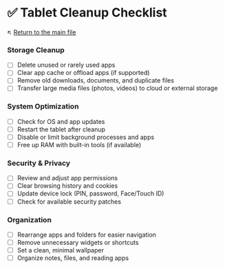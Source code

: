 # ✅ Tablet Cleanup Checklist

↖️ [Return to the main file](../README.md)

### Storage Cleanup

- [ ] Delete unused or rarely used apps
- [ ] Clear app cache or offload apps (if supported)
- [ ] Remove old downloads, documents, and duplicate files
- [ ] Transfer large media files (photos, videos) to cloud or external storage

### System Optimization

- [ ] Check for OS and app updates
- [ ] Restart the tablet after cleanup
- [ ] Disable or limit background processes and apps
- [ ] Free up RAM with built-in tools (if available)

### Security & Privacy

- [ ] Review and adjust app permissions
- [ ] Clear browsing history and cookies
- [ ] Update device lock (PIN, password, Face/Touch ID)
- [ ] Check for available security patches

### Organization

- [ ] Rearrange apps and folders for easier navigation
- [ ] Remove unnecessary widgets or shortcuts
- [ ] Set a clean, minimal wallpaper
- [ ] Organize notes, files, and reading apps
